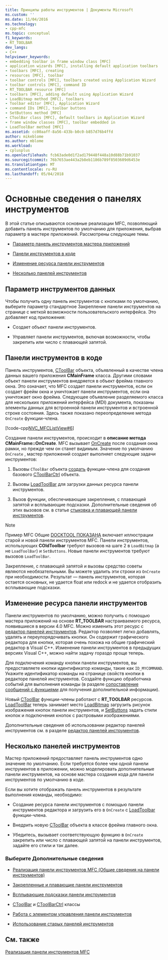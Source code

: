 ```yaml
---
title: Принципы работы инструментов | Документы Microsoft
ms.custom: ''
ms.date: 11/04/2016
ms.technology:
- cpp-mfc
ms.topic: conceptual
f1_keywords:
- RT_TOOLBAR
dev_langs:
- C++
helpviewer_keywords:
- embedding toolbar in frame window class [MFC]
- application wizards [MFC], installing default application toolbars
- toolbars [MFC], creating
- resources [MFC], toolbar
- toolbar controls [MFC], toolbars created using Application Wizard
- toolbar controls [MFC], command ID
- RT_TOOLBAR resource [MFC]
- toolbars [MFC], adding default using Application Wizard
- LoadBitmap method [MFC], toolbars
- Toolbar editor [MFC], Application Wizard
- command IDs [MFC], toolbar buttons
- SetButtons method [MFC]
- CToolBar class [MFC], default toolbars in Application Wizard
- frame window classes [MFC], toolbar embedded in
- LoadToolBar method [MFC]
ms.assetid: cc00aaff-8a56-433b-b0c0-b857d76b4ffd
author: mikeblome
ms.author: mblome
ms.workload:
- cplusplus
ms.openlocfilehash: fcb63ade0d1f2ad179448f448a10d88b71b91037
ms.sourcegitcommit: 76b7653ae443a2b8eb1186b789f8503609d6453e
ms.translationtype: MT
ms.contentlocale: ru-RU
ms.lasthandoff: 05/04/2018
---
```

# <a name="toolbar-fundamentals"></a>Основные сведения о панелях инструментов
В этой статье описываются основные реализации MFC, позволяющий добавить панель инструментов по умолчанию для приложения, выбрав параметр в мастере приложений. Рассмотрены следующие темы.  
  
-   [Параметр панель инструментов мастера приложений](#_core_the_appwizard_toolbar_option)  
  
-   [Панели инструментов в коде](#_core_the_toolbar_in_code)  
  
-   [Изменение ресурса панели инструментов](#_core_editing_the_toolbar_resource)  
  
-   [Несколько панелей инструментов](#_core_multiple_toolbars)  
  
##  <a name="_core_the_appwizard_toolbar_option"></a> Параметр инструментов данных  
 Чтобы получить одну панель инструментов с кнопками по умолчанию, выберите параметр стандартное Закрепление панели инструментов на странице с меткой возможности пользовательского интерфейса. Это добавляет код приложения:  
  
-   Создает объект панели инструментов.  
  
-   Управляет панели инструментов, включая возможности, чтобы закрепить или число с плавающей запятой.  
  
##  <a name="_core_the_toolbar_in_code"></a> Панели инструментов в коде  
 Панель инструментов, [CToolBar](../mfc/reference/ctoolbar-class.md) объекта, объявленный в качестве члена данных вашего приложения **CMainFrame** класса. Другими словами объект панели инструментов внедряется в объект фрейма главного окна. Это означает, что MFC создает панели инструментов, если он создает фрейм окна и уничтожает панели инструментов, если она уничтожает окно фрейма. Следующее объявление разделяемого класса для нескольких приложений интерфейса (MDI) документа, показаны элементы данных для встроенной панели инструментов и встроенной строке состояния. Здесь также показано переопределение метода `OnCreate` функции-члена.  
  
 [!code-cpp[NVC_MFCListView#6](../atl/reference/codesnippet/cpp/toolbar-fundamentals_1.h)]  
  
 Создание панели инструментов, происходит в **описание метода CMainFrame::OnCreate**. MFC вызывает [OnCreate](../mfc/reference/cwnd-class.md#oncreate) после создания окна рамки, но прежде чем он станет видимым. Значение по умолчанию `OnCreate` , мастер приложений создает выполняет следующие задачи инструментов:  
  
1.  Вызовы `CToolBar` объекта [создать](../mfc/reference/ctoolbar-class.md#create) функции-члена для создания базового [CToolBarCtrl](../mfc/reference/ctoolbarctrl-class.md) объекта.  
  
2.  Вызовы [LoadToolBar](../mfc/reference/ctoolbar-class.md#loadtoolbar) для загрузки данных ресурса панели инструментов.  
  
3.  Вызов функции, обеспечивающие закрепления, с плавающей запятой и всплывающие подсказки. Дополнительные сведения об этих вызовов см. в статье [стыковка и плавающей панели инструментов](../mfc/docking-and-floating-toolbars.md).  
  
> [!NOTE]
>  Пример MFC Общие [DOCKTOOL ПОКАЗАНА](../visual-cpp-samples.md) включает иллюстрации старой и новой панели инструментов MFC. Панели инструментов, использующих **COldToolbar** требуют вызовов на шаге 2 в `LoadBitmap` (а не `LoadToolBar`) и `SetButtons`. Новые панели инструментов требуют вызовов `LoadToolBar`.  
  
 Закрепление, с плавающей запятой и вызовы средство советы являются необязательными. Вы можете удалить эти строки из `OnCreate` при необходимости. Результат — панель инструментов, которая остается основных, не удается float или redock и не удается отобразить всплывающие подсказки.  
  
##  <a name="_core_editing_the_toolbar_resource"></a> Изменение ресурса панели инструментов  
 Панели инструментов по умолчанию, можно получить с помощью мастера приложений на основе **RT_TOOLBAR** настраиваемого ресурса, появившиеся в версии 4.0 MFC. Можно изменить этот ресурс с [редактор панелей инструментов](../windows/toolbar-editor.md). Редактор позволяет легко добавлять, удалять и переупорядочивать кнопки. Он содержит графического редактора для кнопки, которая очень похожа на общие графический редактор в Visual C++. Изменение панели инструментов в предыдущих версиях Visual C++, можно найти задачу гораздо проще теперь.  
  
 Для подключения команду кнопки панели инструментов, вы предоставляете кнопки идентификатор команды, такие как `ID_MYCOMMAND`. Укажите идентификатор команды на странице свойств кнопки в редакторе панелей инструментов. Создайте функцию обработчика событий для выполнения команды (в разделе [сопоставление сообщений с функциями](../mfc/reference/mapping-messages-to-functions.md) для получения дополнительной информации).  
  
 Новый [CToolBar](../mfc/reference/ctoolbar-class.md) функции-члены работают с **RT_TOOLBAR** ресурсов. [LoadToolBar](../mfc/reference/ctoolbar-class.md#loadtoolbar) теперь занимает место [LoadBitmap](../mfc/reference/ctoolbar-class.md#loadbitmap) загрузить рисунок изображения кнопок панели инструментов, и [SetButtons](../mfc/reference/ctoolbar-class.md#setbuttons) задать стили кнопок и подключения кнопок с растровыми изображениями.  
  
 Дополнительные сведения об использовании редактор панелей инструментов см. в разделе [редактор панелей инструментов](../windows/toolbar-editor.md).  
  
##  <a name="_core_multiple_toolbars"></a> Несколько панелей инструментов  
 Мастер приложений предоставляет панель инструментов одно значение по умолчанию. Если требуется более чем одной панели инструментов в приложении, можно моделировать дополнительные панели инструментов, на основе мастера создания кода для панели инструментов по умолчанию в коде.  
  
 Если вы хотите отображать панель инструментов в результате выполнения команды, необходимо:  
  
-   Создание ресурса панели инструментов с помощью панели инструментов редактора и загрузить его в `OnCreate` с [LoadToolbar](../mfc/reference/ctoolbar-class.md#loadtoolbar) функции-члена.  
  
-   Внедрить новую [CToolBar](../mfc/reference/ctoolbar-class.md) объекта в классе фрейма главного окна.  
  
-   Убедитесь, вызывает соответствующую функцию в `OnCreate` закрепить или число с плавающей запятой на панели инструментов, задайте его стили и так далее.  
  
### <a name="what-do-you-want-to-know-more-about"></a>Выберите Дополнительные сведения  
  
-   [Реализация панели инструментов MFC (Общие сведения на панели инструментов)](../mfc/mfc-toolbar-implementation.md)  
  
-   [Закрепленные и плавающие панели инструментов](../mfc/docking-and-floating-toolbars.md)  
  
-   [Всплывающие подсказки панели инструментов](../mfc/toolbar-tool-tips.md)  
  
-   [CToolBar](../mfc/reference/ctoolbar-class.md) и [CToolBarCtrl](../mfc/reference/ctoolbarctrl-class.md) классы  
  
-   [Работа с элементом управления панели инструментов](../mfc/working-with-the-toolbar-control.md)  
  
-   [Использование старых панелей инструментов](../mfc/using-your-old-toolbars.md)  
  
## <a name="see-also"></a>См. также  
 [Реализация панели инструментов MFC](../mfc/mfc-toolbar-implementation.md)

